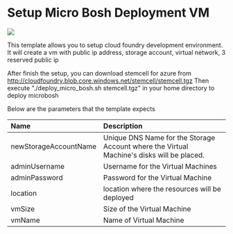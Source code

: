 # Setup Micro Bosh Deployment VM

<a href="https://portal.azure.com/#create/Microsoft.Template/uri/https%3A%2F%2Fraw.githubusercontent.com%2Fqingfuwang%2Fazure-quickstart-templates%2Fprivate-test%2Fmicrobosh-setup%2Fazuredeploy.json" target="_blank">
    <img src="http://azuredeploy.net/deploybutton.png"/>
</a>

This template allows you to setup cloud foundry development environment. It will create a vm with public ip address, storage account, virtual network, 3 reserved public ip 

After finish the setup, you can download stemcell for azure from http://cloudfoundry.blob.core.windows.net/stemcell/stemcell.tgz
Then execute "./deploy_micro_bosh.sh stemcell.tgz" in your home directory to deploy microbosh

Below are the parameters that the template expects

| Name   | Description    |
|:--- |:---|
| newStorageAccountName  | Unique DNS Name for the Storage Account where the Virtual Machine's disks will be placed. |
| adminUsername  | Username for the Virtual Machines  |
| adminPassword  | Password for the Virtual Machine  |
| location | location where the resources will be deployed |
| vmSize | Size of the Virtual Machine |
| vmName | Name of Virtual Machine |